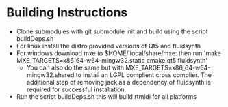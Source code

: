 # Building Instructions

* Clone submodules with git submodule init and build using the script buildDeps.sh
* For linux install the distro provided versions of Qt5 and fluidsynth
* For windows download mxe to $HOME/.local/share/mxe: then run 'make MXE_TARGETS=x86_64-w64-mingw32.static cmake qt5 fluidsynth'
  * You can also do the same but with MXE_TARGETS=x86_64-w64-mingw32.shared to install an LGPL complient cross complier. The additional step of removing jack as a dependency of fluidsynth is required for successful installation.
* Run the script buildDeps.sh this will build rtmidi for all platforms
